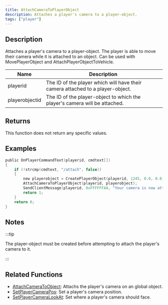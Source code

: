 ```yaml
---
title: AttachCameraToPlayerObject
description: Attaches a player's camera to a player-object.
tags: ["player"]
---
```


<VersionWarn version='SA-MP 0.3e' />

## Description

Attaches a player's camera to a player-object. The player is able to move their camera while it is attached to an object. Can be used with MovePlayerObject and AttachPlayerObjectToVehicle.

| Name           | Description                                                                    |
| -------------- | ------------------------------------------------------------------------------ |
| playerid       | The ID of the player which will have their camera attached to a player-object. |
| playerobjectid | The ID of the player-object to which the player's camera will be attached.     |

## Returns

This function does not return any specific values.

## Examples

```c
public OnPlayerCommandText(playerid, cmdtext[])
{
    if (!strcmp(cmdtext, "/attach", false))
    {
        new playerobject = CreatePlayerObject(playerid, 1245, 0.0, 0.0, 3.0, 0.0, 0.0, 0.0);
        AttachCameraToPlayerObject(playerid, playerobject);
        SendClientMessage(playerid, 0xFFFFFFAA, "Your camera is now attached to an object.");
        return 1;
    }
    return 0;
}
```

## Notes

:::tip

The player-object must be created before attempting to attach the player's camera to it.

:::

## Related Functions

- [AttachCameraToObject](AttachCameraToObject): Attachs the player's camera on an global object.
- [SetPlayerCameraPos](SetPlayerCameraPos): Set a player's camera position.
- [SetPlayerCameraLookAt](SetPlayerCameraLookAt): Set where a player's camera should face.
